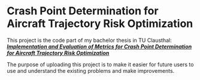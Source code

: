# Crash Point Determination for Aircraft Trajectory Risk Optimization
This project is the code part of my bachelor thesis in TU Clausthal: 
[
***Implementation and Evaluation of Metrics for Crash Point Determination for Aircraft Trajectory Risk Optimization***](tuc-thesis_final.pdf)

The purpose of uploading this project is to make it easier for future users to use and understand the existing problems and make improvements.
